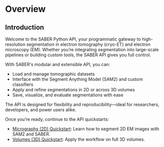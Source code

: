 # Overview

## Introduction 

Welcome to the SABER Python API, your programmatic gateway to high-resolution segmentation in electron tomography (cryo-ET) and electron microscopy (EM). Whether you’re integrating segmentation into large-scale pipelines or building custom tools, the SABER API gives you full control.

With SABER's modular and extensible API, you can: 

* Load and manage tomographic datasets
* Interface with the Segment Anything Model (SAM2) and custom classifiers
* Apply and refine segmentations in 2D or across 3D volumes
* Save, visualize, and evaluate segmentations with ease

The API is designed for flexibility and reproducibility—ideal for researchers, developers, and power users alike.

Once you’re ready, continue to the API quickstarts:

* [Micrographs (2D) Quickstart](quickstart2d.md): Learn how to segment 2D EM images with SAM2 and SABER.
* [Volumes (3D) Quickstart](quickstart3d.md): Apply the workflow on full 3D volumes. 